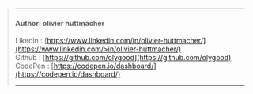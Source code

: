 > ***
>#### Author: olivier huttmacher  
> Likedin : [https://www.linkedin.com/in/olivier-huttmacher/](https://www.linkedin.com/>in/olivier-huttmacher/)  
> Github : [https://github.com/olygood](https://github.com/olygood)  
> CodePen : [https://codepen.io/dashboard/](https://codepen.io/dashboard/)  
> *** 
